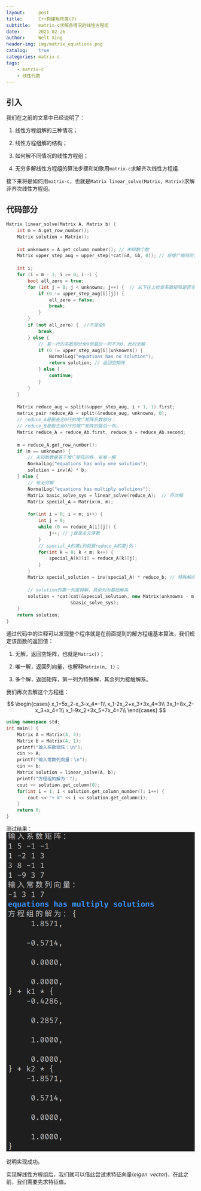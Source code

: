 ```yaml
---
layout:     post
title:      C++构建矩阵类(7)
subtitle:   matrix-c求解各情况的线性方程组
date:       2021-02-26
author:     Welt Xing
header-img: img/matrix_equations.png
catalog:    true
categories: matrix-c
tags:
    - matrix-c
    - 线性代数
---
```


## 引入

我们在之前的文章中已经说明了：

1. 线性方程组解的三种情况；

2. 线性方程组解的结构；

3. 如何解不同情况的线性方程组；

4. 无穷多解线性方程组的算法步骤和如歌用`matrix-c`求解齐次线性方程组.

接下来将是如何用`matrix-c`，也就是`Matrix linear_solve(Matrix, Matrix)`求解非齐次线性方程组。

## 代码部分

```cpp
Matrix linear_solve(Matrix A, Matrix b) {
    int m = A.get_row_number();
    Matrix solution = Matrix();

    int unknowns = A.get_column_number(); // 未知数个数
    Matrix upper_step_aug = upper_step(*cat(&A, &b, 0)); // 将增广矩阵阶梯化

    int i;
    for (i = m - 1; i >= 0; i--) {
        bool all_zero = true;
        for (int j = 0; j < unknowns; j++) {  // 从下往上检查系数矩阵是否全0
            if (0 != upper_step_aug[i][j]) {
                all_zero = false;
                break;
            }
        }
        if (not all_zero) {  //不是全0
            break;
        } else {
            // 某一行的系数部分全0但最后一列不为0，此时无解
            if (0 != upper_step_aug[i][unknowns]) { 
                NormalLog("equations has no solution");
                return solution; // 返回空矩阵
            } else {
                continue;
            }
        }
    }

    Matrix reduce_aug = split(&upper_step_aug, i + 1, 1).first;
    matrix_pair reduce_Ab = split(&reduce_aug, unknowns, 0);
    // reduce_A是删去全0行的增广矩阵系数部分；
    // reduce_B是删去全0行的增广矩阵的最后一列。
    Matrix reduce_A = reduce_Ab.first, reduce_b = reduce_Ab.second;

    m = reduce_A.get_row_number();
    if (m == unknowns) {
        // 未知数数量等于增广矩阵的秩，有唯一解
        NormalLog("equations has only one solution");
        solution = inv(A) * b;
    } else {
        // 有无穷解
        NormalLog("equations has multiply solutions");
        Matrix basic_solve_sys = linear_solve(reduce_A);  // 齐次解
        Matrix special_A = Matrix(m, m);

        for(int i = 0; i < m; i++) {
            int j = 0;
            while (0 == reduce_A[i][j]) {
                j++; // j就是主元序数
            }
            // special_A的第i列就是reduce_A的第j列：
            for(int k = 0; k < m; k++) {
                special_A[k][i] = reduce_A[k][j];
            }
        }
        Matrix special_solution = inv(special_A) * reduce_b; // 特殊解向量

        // solution的第一列是特解，其余列为基础解系
        solution = *cat(cat(&special_solution, new Matrix(unknowns - m, 1), 1),
                        &basic_solve_sys);
    }
    return solution;
}
```

通过代码中的注释可以发现整个程序就是在前面提到的解方程组基本算法，我们规定该函数的返回值：

1. 无解，返回空矩阵，也就是`Matrix()`；

2. 唯一解，返回列向量，也解释`Matrix(n, 1)`；

3. 多个解，返回矩阵，第一列为特殊解，其余列为接触解系。

我们再次去解这个方程组：

$$
\begin{cases}
x_1+5x_2-x_3-x_4=-1\\
x_1-2x_2+x_3+3x_4=3\\
3x_1+8x_2-x_3+x_4=1\\
x_1-9x_2+3x_5+7x_4=7\\
\end{cases}
$$

```cpp
using namespace std;
int main() {
    Matrix A = Matrix(4, 4);
    Matrix b = Matrix(4, 1);
    printf("输入系数矩阵：\n");
    cin >> A;
    printf("输入常数列向量：\n");
    cin >> b;
    Matrix solution = linear_solve(A, b);
    printf("方程组的解为：");
    cout << solution.get_column(0);
    for(int i = 1; i < solution.get_column_number(); i++) {
        cout << "+ k" << i << solution.get_column(i);
    }
    return 0;
}
```

测试结果：![test result](/img/solve_test2.png)

说明实现成功。

实现解线性方程组后，我们就可以借此尝试求特征向量($eigen\;\;vector$)，在此之前，我们需要先求特征值。